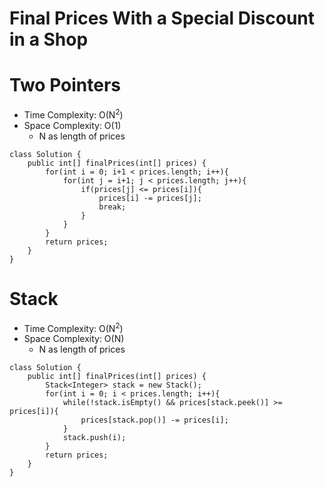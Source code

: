 # Final Prices With a Special Discount in a Shop
# Two Pointers
* Time Complexity: O(N<sup>2</sup>)
* Space Complexity: O(1)
	* N as length of prices
```
class Solution {
    public int[] finalPrices(int[] prices) {
        for(int i = 0; i+1 < prices.length; i++){
            for(int j = i+1; j < prices.length; j++){
                if(prices[j] <= prices[i]){
                    prices[i] -= prices[j];
                    break;
                }
            }
        }
        return prices;
    }
}
```
# Stack
* Time Complexity: O(N<sup>2</sup>)
* Space Complexity: O(N)
	* N as length of prices
```
class Solution {
    public int[] finalPrices(int[] prices) {
        Stack<Integer> stack = new Stack();
        for(int i = 0; i < prices.length; i++){
            while(!stack.isEmpty() && prices[stack.peek()] >= prices[i]){
                prices[stack.pop()] -= prices[i];
            }
            stack.push(i);
        }
        return prices;
    }
}
```